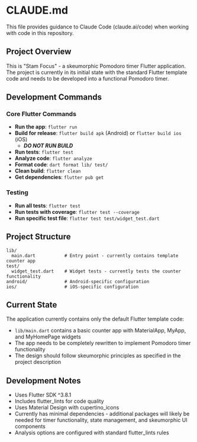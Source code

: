 # CLAUDE.md

This file provides guidance to Claude Code (claude.ai/code) when working with code in this repository.

## Project Overview

This is "Stam Focus" - a skeumorphic Pomodoro timer Flutter application. The project is currently in its initial state with the standard Flutter template code and needs to be developed into a functional Pomodoro timer.

## Development Commands

### Core Flutter Commands
- **Run the app**: `flutter run`
- **Build for release**: `flutter build apk` (Android) or `flutter build ios` (iOS)
  - ***DO NOT RUN BUILD***
- **Run tests**: `flutter test`
- **Analyze code**: `flutter analyze`
- **Format code**: `dart format lib/ test/`
- **Clean build**: `flutter clean`
- **Get dependencies**: `flutter pub get`

### Testing
- **Run all tests**: `flutter test`
- **Run tests with coverage**: `flutter test --coverage`
- **Run specific test file**: `flutter test test/widget_test.dart`

## Project Structure

```
lib/
  main.dart           # Entry point - currently contains template counter app
test/
  widget_test.dart    # Widget tests - currently tests the counter functionality
android/              # Android-specific configuration
ios/                  # iOS-specific configuration  
```

## Current State

The application currently contains only the default Flutter template code:
- `lib/main.dart` contains a basic counter app with MaterialApp, MyApp, and MyHomePage widgets
- The app needs to be completely rewritten to implement Pomodoro timer functionality
- The design should follow skeumorphic principles as specified in the project description

## Development Notes

- Uses Flutter SDK ^3.8.1
- Includes flutter_lints for code quality
- Uses Material Design with cupertino_icons
- Currently has minimal dependencies - additional packages will likely be needed for timer functionality, state management, and skeumorphic UI components
- Analysis options are configured with standard flutter_lints rules